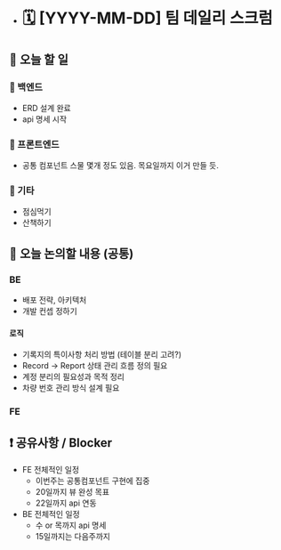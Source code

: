 - # 🗓️ [YYYY-MM-DD] 팀 데일리 스크럼

## 📌 오늘 할 일
### 🔧 백엔드
- ERD 설계 완료
- api 명세 시작

### 🎨 프론트엔드
- 공통 컴포넌트 스물 몇개 정도 있음. 목요일까지 이거 만들 듯.

### 🧩 기타
- 점심먹기
- 산책하기

## 💬 오늘 논의할 내용 (공통)

### BE
- 배포 전략, 아키텍처
- 개발 컨셉 정하기
#### 로직
- 기록지의 특이사항 처리 방법 (테이블 분리 고려?)
- Record → Report 상태 관리 흐름 정의 필요
- 계정 분리의 필요성과 목적 정리
- 차량 번호 관리 방식 설계 필요

### FE

## ❗ 공유사항 / Blocker
- FE 전체적인 일정
  - 이번주는 공통컴포넌트 구현에 집중
  - 20일까지 뷰 완성 목표
  - 22일까지 api 연동
- BE 전체적인 일정
  - 수 or 목까지 api 명세
  - 15일까지는 다음주까지